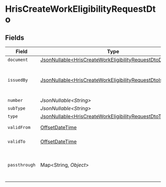 # HrisCreateWorkEligibilityRequestDto


## Fields

| Field                                                                                                                                | Type                                                                                                                                 | Required                                                                                                                             | Description                                                                                                                          | Example                                                                                                                              |
| ------------------------------------------------------------------------------------------------------------------------------------ | ------------------------------------------------------------------------------------------------------------------------------------ | ------------------------------------------------------------------------------------------------------------------------------------ | ------------------------------------------------------------------------------------------------------------------------------------ | ------------------------------------------------------------------------------------------------------------------------------------ |
| `document`                                                                                                                           | [JsonNullable\<HrisCreateWorkEligibilityRequestDtoDocument>](../../models/components/HrisCreateWorkEligibilityRequestDtoDocument.md) | :heavy_minus_sign:                                                                                                                   | N/A                                                                                                                                  |                                                                                                                                      |
| `issuedBy`                                                                                                                           | [JsonNullable\<HrisCreateWorkEligibilityRequestDtoIssuedBy>](../../models/components/HrisCreateWorkEligibilityRequestDtoIssuedBy.md) | :heavy_minus_sign:                                                                                                                   | The country code of the issued by authority                                                                                          |                                                                                                                                      |
| `number`                                                                                                                             | *JsonNullable\<String>*                                                                                                              | :heavy_minus_sign:                                                                                                                   | N/A                                                                                                                                  | 1234567890                                                                                                                           |
| `subType`                                                                                                                            | *JsonNullable\<String>*                                                                                                              | :heavy_minus_sign:                                                                                                                   | N/A                                                                                                                                  | H1B                                                                                                                                  |
| `type`                                                                                                                               | [JsonNullable\<HrisCreateWorkEligibilityRequestDtoType>](../../models/components/HrisCreateWorkEligibilityRequestDtoType.md)         | :heavy_minus_sign:                                                                                                                   | N/A                                                                                                                                  | visa                                                                                                                                 |
| `validFrom`                                                                                                                          | [OffsetDateTime](https://docs.oracle.com/javase/8/docs/api/java/time/OffsetDateTime.html)                                            | :heavy_minus_sign:                                                                                                                   | N/A                                                                                                                                  | 2021-01-01T00:00.000Z                                                                                                                |
| `validTo`                                                                                                                            | [OffsetDateTime](https://docs.oracle.com/javase/8/docs/api/java/time/OffsetDateTime.html)                                            | :heavy_minus_sign:                                                                                                                   | N/A                                                                                                                                  | 2021-01-01T00:00.000Z                                                                                                                |
| `passthrough`                                                                                                                        | Map\<String, *Object*>                                                                                                               | :heavy_minus_sign:                                                                                                                   | Value to pass through to the provider                                                                                                | {<br/>"other_known_names": "John Doe"<br/>}                                                                                          |